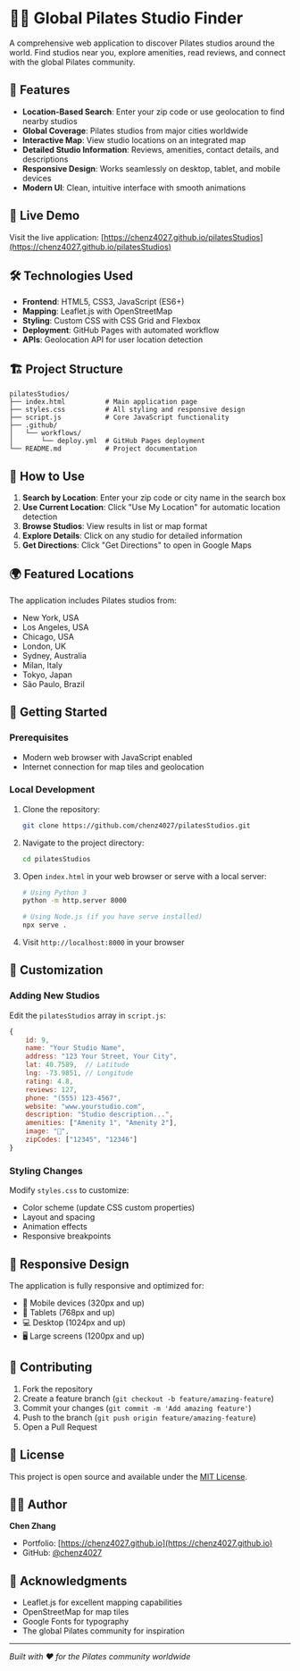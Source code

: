 # 🧘‍♀️ Global Pilates Studio Finder

A comprehensive web application to discover Pilates studios around the world. Find studios near you, explore amenities, read reviews, and connect with the global Pilates community.

## 🌟 Features

- **Location-Based Search**: Enter your zip code or use geolocation to find nearby studios
- **Global Coverage**: Pilates studios from major cities worldwide
- **Interactive Map**: View studio locations on an integrated map
- **Detailed Studio Information**: Reviews, amenities, contact details, and descriptions
- **Responsive Design**: Works seamlessly on desktop, tablet, and mobile devices
- **Modern UI**: Clean, intuitive interface with smooth animations

## 🚀 Live Demo

Visit the live application: [https://chenz4027.github.io/pilatesStudios](https://chenz4027.github.io/pilatesStudios)

## 🛠️ Technologies Used

- **Frontend**: HTML5, CSS3, JavaScript (ES6+)
- **Mapping**: Leaflet.js with OpenStreetMap
- **Styling**: Custom CSS with CSS Grid and Flexbox
- **Deployment**: GitHub Pages with automated workflow
- **APIs**: Geolocation API for user location detection

## 🏗️ Project Structure

```
pilatesStudios/
├── index.html          # Main application page
├── styles.css          # All styling and responsive design
├── script.js           # Core JavaScript functionality
├── .github/
│   └── workflows/
│       └── deploy.yml  # GitHub Pages deployment
└── README.md           # Project documentation
```

## 🎯 How to Use

1. **Search by Location**: Enter your zip code or city name in the search box
2. **Use Current Location**: Click "Use My Location" for automatic location detection
3. **Browse Studios**: View results in list or map format
4. **Explore Details**: Click on any studio for detailed information
5. **Get Directions**: Click "Get Directions" to open in Google Maps

## 🌍 Featured Locations

The application includes Pilates studios from:
- New York, USA
- Los Angeles, USA  
- Chicago, USA
- London, UK
- Sydney, Australia
- Milan, Italy
- Tokyo, Japan
- São Paulo, Brazil

## 🚀 Getting Started

### Prerequisites
- Modern web browser with JavaScript enabled
- Internet connection for map tiles and geolocation

### Local Development
1. Clone the repository:
   ```bash
   git clone https://github.com/chenz4027/pilatesStudios.git
   ```

2. Navigate to the project directory:
   ```bash
   cd pilatesStudios
   ```

3. Open `index.html` in your web browser or serve with a local server:
   ```bash
   # Using Python 3
   python -m http.server 8000
   
   # Using Node.js (if you have serve installed)
   npx serve .
   ```

4. Visit `http://localhost:8000` in your browser

## 🔧 Customization

### Adding New Studios
Edit the `pilatesStudios` array in `script.js`:

```javascript
{
    id: 9,
    name: "Your Studio Name",
    address: "123 Your Street, Your City",
    lat: 40.7589,  // Latitude
    lng: -73.9851, // Longitude
    rating: 4.8,
    reviews: 127,
    phone: "(555) 123-4567",
    website: "www.yourstudio.com",
    description: "Studio description...",
    amenities: ["Amenity 1", "Amenity 2"],
    image: "🏢",
    zipCodes: ["12345", "12346"]
}
```

### Styling Changes
Modify `styles.css` to customize:
- Color scheme (update CSS custom properties)
- Layout and spacing
- Animation effects
- Responsive breakpoints

## 📱 Responsive Design

The application is fully responsive and optimized for:
- 📱 Mobile devices (320px and up)
- 📱 Tablets (768px and up)  
- 💻 Desktop (1024px and up)
- 🖥️ Large screens (1200px and up)

## 🤝 Contributing

1. Fork the repository
2. Create a feature branch (`git checkout -b feature/amazing-feature`)
3. Commit your changes (`git commit -m 'Add amazing feature'`)
4. Push to the branch (`git push origin feature/amazing-feature`)
5. Open a Pull Request

## 📄 License

This project is open source and available under the [MIT License](LICENSE).

## 👨‍💻 Author

**Chen Zhang**
- Portfolio: [https://chenz4027.github.io](https://chenz4027.github.io)
- GitHub: [@chenz4027](https://github.com/chenz4027)

## 🙏 Acknowledgments

- Leaflet.js for excellent mapping capabilities
- OpenStreetMap for map tiles
- Google Fonts for typography
- The global Pilates community for inspiration

---

*Built with ❤️ for the Pilates community worldwide*